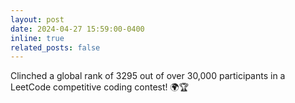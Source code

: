 ```yaml
---
layout: post
date: 2024-04-27 15:59:00-0400
inline: true
related_posts: false
---
```


Clinched a global rank of 3295 out of over 30,000 participants in a LeetCode competitive coding contest! 🌍🏆
